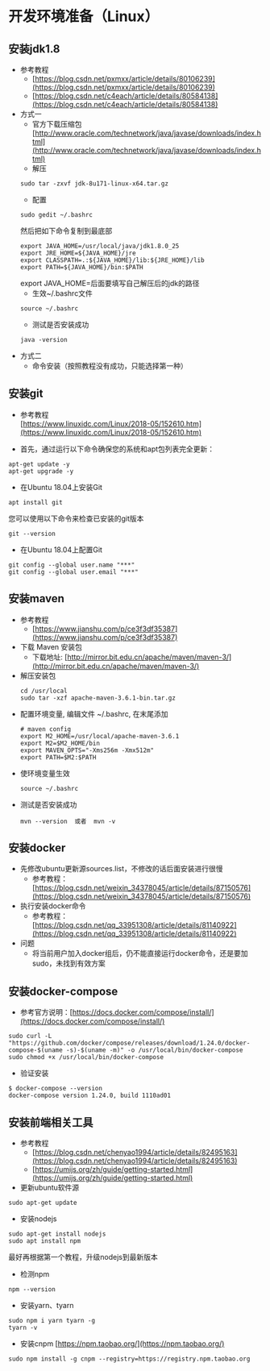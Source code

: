 # 开发环境准备（Linux）
## 安装jdk1.8
* 参考教程  
  + [https://blog.csdn.net/pxmxx/article/details/80106239](https://blog.csdn.net/pxmxx/article/details/80106239)
  + [https://blog.csdn.net/c4each/article/details/80584138](https://blog.csdn.net/c4each/article/details/80584138)
* 方式一
  + 官方下载压缩包  
    [http://www.oracle.com/technetwork/java/javase/downloads/index.html](http://www.oracle.com/technetwork/java/javase/downloads/index.html)
  + 解压  
  ```
  sudo tar -zxvf jdk-8u171-linux-x64.tar.gz 
  ```
  + 配置  
  ```
  sudo gedit ~/.bashrc
  ```
  然后把如下命令复制到最底部
  ```
  export JAVA_HOME=/usr/local/java/jdk1.8.0_25  
  export JRE_HOME=${JAVA_HOME}/jre  
  export CLASSPATH=.:${JAVA_HOME}/lib:${JRE_HOME}/lib  
  export PATH=${JAVA_HOME}/bin:$PATH
  ```
  export JAVA_HOME=后面要填写自己解压后的jdk的路径
  + 生效~/.bashrc文件
  ```
  source ~/.bashrc
  ```
  + 测试是否安装成功
  ```
  java -version
  ```
* 方式二
  + 命令安装（按照教程没有成功，只能选择第一种）
## 安装git
* 参考教程  
[https://www.linuxidc.com/Linux/2018-05/152610.htm](https://www.linuxidc.com/Linux/2018-05/152610.htm)


* 首先，通过运行以下命令确保您的系统和apt包列表完全更新：  
```
apt-get update -y
apt-get upgrade -y
```
* 在Ubuntu 18.04上安装Git  
```
apt install git
```
您可以使用以下命令来检查已安装的git版本  
```
git --version
```
* 在Ubuntu 18.04上配置Git  
```
git config --global user.name "***"
git config --global user.email "***"
```

## 安装maven
* 参考教程
  + [https://www.jianshu.com/p/ce3f3df35387](https://www.jianshu.com/p/ce3f3df35387)
* 下载 Maven 安装包
  + 下载地址: [http://mirror.bit.edu.cn/apache/maven/maven-3/](http://mirror.bit.edu.cn/apache/maven/maven-3/)
* 解压安装包
  ```
  cd /usr/local
  sudo tar -xzf apache-maven-3.6.1-bin.tar.gz
  ```
* 配置环境变量, 编辑文件 ~/.bashrc, 在末尾添加
  ```
  # maven config  
  export M2_HOME=/usr/local/apache-maven-3.6.1  
  export M2=$M2_HOME/bin  
  export MAVEN_OPTS="-Xms256m -Xmx512m"  
  export PATH=$M2:$PATH  
  ```
* 使环境变量生效
  ```
  source ~/.bashrc
  ```
* 测试是否安装成功
  ```
  mvn --version  或者  mvn -v
  ```
## 安装docker
* 先修改ubuntu更新源sources.list，不修改的话后面安装进行很慢
  + 参考教程：[https://blog.csdn.net/weixin_34378045/article/details/87150576](https://blog.csdn.net/weixin_34378045/article/details/87150576)
* 执行安装docker命令
  + 参考教程：[https://blog.csdn.net/qq_33951308/article/details/81140922](https://blog.csdn.net/qq_33951308/article/details/81140922)
* 问题
  + 将当前用户加入docker组后，仍不能直接运行docker命令，还是要加sudo，未找到有效方案
## 安装docker-compose
* 参考官方说明：[https://docs.docker.com/compose/install/](https://docs.docker.com/compose/install/)
```
sudo curl -L "https://github.com/docker/compose/releases/download/1.24.0/docker-compose-$(uname -s)-$(uname -m)" -o /usr/local/bin/docker-compose
sudo chmod +x /usr/local/bin/docker-compose
```
* 验证安装
```
$ docker-compose --version
docker-compose version 1.24.0, build 1110ad01
```
## 安装前端相关工具
* 参考教程 
  + [https://blog.csdn.net/chenyao1994/article/details/82495163](https://blog.csdn.net/chenyao1994/article/details/82495163)
  + [https://umijs.org/zh/guide/getting-started.html](https://umijs.org/zh/guide/getting-started.html)
* 更新ubuntu软件源
```
sudo apt-get update
```
* 安装nodejs
```
sudo apt-get install nodejs
sudo apt install npm
```
  最好再根据第一个教程，升级nodejs到最新版本
* 检测npm
```
npm --version
```
* 安装yarn、tyarn
```
sudo npm i yarn tyarn -g
tyarn -v
```
* 安装cnpm [https://npm.taobao.org/](https://npm.taobao.org/)
```
sudo npm install -g cnpm --registry=https://registry.npm.taobao.org
```
